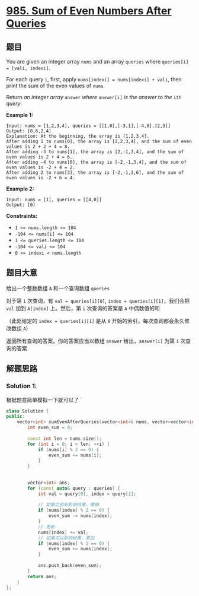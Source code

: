 # [985. Sum of Even Numbers After Queries](https://leetcode.cn/problems/sum-of-even-numbers-after-queries/)

## 题目

You are given an integer array `nums` and an array `queries` where `queries[i] = [vali, indexi]`.

For each query `i`, first, apply `nums[indexi] = nums[indexi] + vali`, then print the sum of the even values of `nums`.

Return *an integer array* `answer` *where* `answer[i]` *is the answer to the* `ith` *query*.

 

**Example 1:**

```
Input: nums = [1,2,3,4], queries = [[1,0],[-3,1],[-4,0],[2,3]]
Output: [8,6,2,4]
Explanation: At the beginning, the array is [1,2,3,4].
After adding 1 to nums[0], the array is [2,2,3,4], and the sum of even values is 2 + 2 + 4 = 8.
After adding -3 to nums[1], the array is [2,-1,3,4], and the sum of even values is 2 + 4 = 6.
After adding -4 to nums[0], the array is [-2,-1,3,4], and the sum of even values is -2 + 4 = 2.
After adding 2 to nums[3], the array is [-2,-1,3,6], and the sum of even values is -2 + 6 = 4.
```

**Example 2:**

```
Input: nums = [1], queries = [[4,0]]
Output: [0]
```

 

**Constraints:**

- `1 <= nums.length <= 104`
- `-104 <= nums[i] <= 104`
- `1 <= queries.length <= 104`
- `-104 <= vali <= 104`
- `0 <= indexi < nums.length`

## 题目大意

给出一个整数数组 `A` 和一个查询数组 `queries`

对于第 `i` 次查询，有 `val = queries[i][0]`, `index = queries[i][1]`，我们会把 `val` 加到 `A[index]` 上。然后，第 `i` 次查询的答案是 `A` 中偶数值的和

（此处给定的 `index = queries[i][1]` 是从 `0` 开始的索引，每次查询都会永久修改数组 `A`）

返回所有查询的答案。你的答案应当以数组 `answer` 给出，`answer[i]` 为第 `i` 次查询的答案

## 解题思路


### Solution 1:

根据题意简单模拟一下就可以了
`
````c++
class Solution {
public:
    vector<int> sumEvenAfterQueries(vector<int>& nums, vector<vector<int>>& queries) {
        int even_sum = 0;
        
        const int len = nums.size();
        for (int i = 0; i < len; ++i) {
            if (nums[i] % 2 == 0) {
                even_sum += nums[i];
            }
        }
        
        
        vector<int> ans;
        for (const auto& query : queries) {
            int val = query[0], index = query[1];
            
            // 如果之前有影响结果，撤销
            if (nums[index] % 2 == 0) {
                even_sum -= nums[index];
            }
            // 更新
            nums[index] += val;
            // 如果可以影响结果，累加
            if (nums[index] % 2 == 0) {
                even_sum += nums[index];
            }
            
            ans.push_back(even_sum);
        }
        return ans;
    }
};
````



